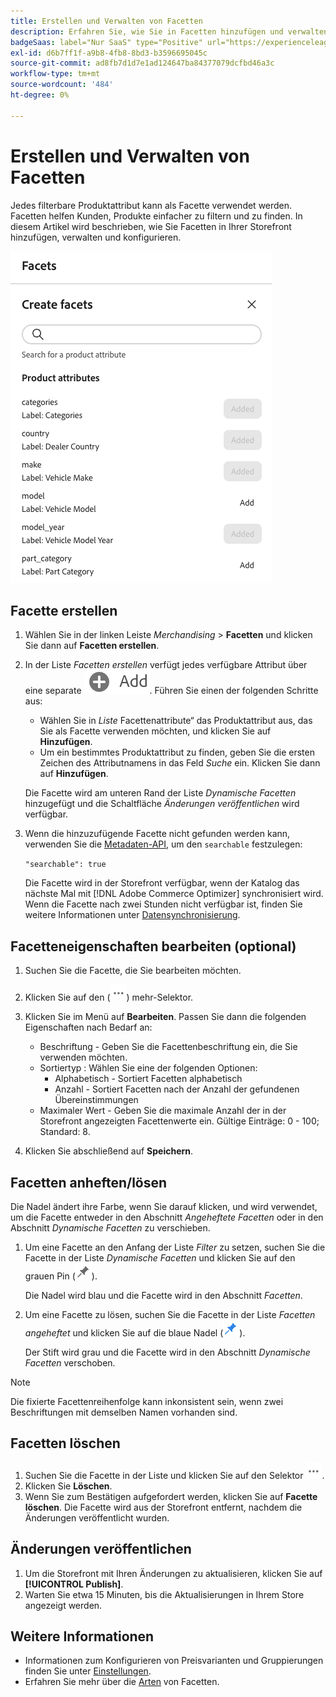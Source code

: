 ```yaml
---
title: Erstellen und Verwalten von Facetten
description: Erfahren Sie, wie Sie in Facetten hinzufügen und verwalten [!DNL Adobe Commerce Optimizer].
badgeSaas: label="Nur SaaS" type="Positive" url="https://experienceleague.adobe.com/en/docs/commerce/user-guides/product-solutions" tooltip="Gilt nur für Adobe Commerce as a Cloud Service- und Adobe Commerce Optimizer-Projekte (von Adobe verwaltete SaaS-Infrastruktur)."
exl-id: d6b7ff1f-a9b8-4fb8-8bd3-b3596695045c
source-git-commit: ad8fb7d1d7e1ad124647ba84377079dcfbd46a3c
workflow-type: tm+mt
source-wordcount: '484'
ht-degree: 0%

---
```


# Erstellen und Verwalten von Facetten

Jedes filterbare Produktattribut kann als Facette verwendet werden. Facetten helfen Kunden, Produkte einfacher zu filtern und zu finden. In diesem Artikel wird beschrieben, wie Sie Facetten in Ihrer Storefront hinzufügen, verwalten und konfigurieren.

![Facette erstellen](../../assets/create-facet.png)

## Facette erstellen

1. Wählen Sie in der linken Leiste _Merchandising_ > **Facetten** und klicken Sie dann auf **Facetten erstellen**.
1. In der Liste *Facetten erstellen* verfügt jedes verfügbare Attribut über eine separate ![Hinzufügen](../../assets/btn-add.png). Führen Sie einen der folgenden Schritte aus:

   - Wählen Sie in *Liste* Facettenattribute“ das Produktattribut aus, das Sie als Facette verwenden möchten, und klicken Sie auf **Hinzufügen**.
   - Um ein bestimmtes Produktattribut zu finden, geben Sie die ersten Zeichen des Attributnamens in das Feld *Suche* ein. Klicken Sie dann auf **Hinzufügen**.

   Die Facette wird am unteren Rand der Liste *Dynamische Facetten* hinzugefügt und die Schaltfläche *Änderungen veröffentlichen* wird verfügbar.

1. Wenn die hinzuzufügende Facette nicht gefunden werden kann, verwenden Sie die [Metadaten-API](https://developer.adobe.com/commerce/services/reference/rest/#tag/Metadata), um den `searchable` festzulegen:

   `"searchable": true`

   Die Facette wird in der Storefront verfügbar, wenn der Katalog das nächste Mal mit [!DNL Adobe Commerce Optimizer] synchronisiert wird. Wenn die Facette nach zwei Stunden nicht verfügbar ist, finden Sie weitere Informationen unter [Datensynchronisierung](../../setup/data-sync.md).

## Facetteneigenschaften bearbeiten (optional)

1. Suchen Sie die Facette, die Sie bearbeiten möchten.
1. Klicken Sie auf den (![Mehr-Selektor](../../assets/btn-more.png)) mehr-Selektor.
1. Klicken Sie im Menü auf **Bearbeiten**. Passen Sie dann die folgenden Eigenschaften nach Bedarf an:

   - Beschriftung - Geben Sie die Facettenbeschriftung ein, die Sie verwenden möchten.
   - Sortiertyp : Wählen Sie eine der folgenden Optionen:
      - Alphabetisch - Sortiert Facetten alphabetisch
      - Anzahl - Sortiert Facetten nach der Anzahl der gefundenen Übereinstimmungen
   - Maximaler Wert - Geben Sie die maximale Anzahl der in der Storefront angezeigten Facettenwerte ein. Gültige Einträge: 0 - 100; Standard: 8.

1. Klicken Sie abschließend auf **Speichern**.

## Facetten anheften/lösen

Die Nadel ändert ihre Farbe, wenn Sie darauf klicken, und wird verwendet, um die Facette entweder in den Abschnitt *Angeheftete Facetten* oder in den Abschnitt *Dynamische Facetten* zu verschieben.

1. Um eine Facette an den Anfang der Liste *Filter* zu setzen, suchen Sie die Facette in der Liste *Dynamische Facetten* und klicken Sie auf den grauen Pin (![Pin-Auswahl](../../assets/btn-pin-gray.png)).

   Die Nadel wird blau und die Facette wird in den Abschnitt *Facetten*.

1. Um eine Facette zu lösen, suchen Sie die Facette in der Liste *Facetten angeheftet* und klicken Sie auf die blaue Nadel (![Nadel-Selektor](../../assets/btn-pin-blue.png)).

   Der Stift wird grau und die Facette wird in den Abschnitt *Dynamische Facetten* verschoben.

>[!NOTE]
>
>Die fixierte Facettenreihenfolge kann inkonsistent sein, wenn zwei Beschriftungen mit demselben Namen vorhanden sind.

## Facetten löschen

1. Suchen Sie die Facette in der Liste und klicken Sie auf den Selektor ![Weitere Auswahl](../../assets/btn-more.png).
1. Klicken Sie **Löschen**.
1. Wenn Sie zum Bestätigen aufgefordert werden, klicken Sie auf **Facette löschen**.
Die Facette wird aus der Storefront entfernt, nachdem die Änderungen veröffentlicht wurden.

## Änderungen veröffentlichen

1. Um die Storefront mit Ihren Änderungen zu aktualisieren, klicken Sie auf **[!UICONTROL Publish]**.
1. Warten Sie etwa 15 Minuten, bis die Aktualisierungen in Ihrem Store angezeigt werden.

## Weitere Informationen

- Informationen zum Konfigurieren von Preisvarianten und Gruppierungen finden Sie unter [Einstellungen](../../settings.md).
- Erfahren Sie mehr über die [Arten](type.md) von Facetten.
